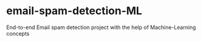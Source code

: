 # email-spam-detection-ML
End-to-end Email spam detection  project with the help of Machine-Learning concepts
